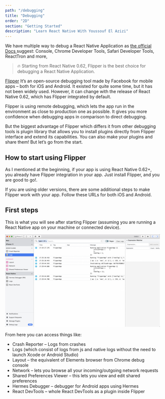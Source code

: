 ```yaml
---
path: "/debugging"
title: "Debugging"
order: "2D"
section: "Getting Started"
description: "Learn React Native With Youssouf El Azizi"
---
```


We have multiple way to debug a React Native Application as [the official Docs ](https://reactnative.dev/docs/debugging) suggest: Console, Chrome Developer Tools, Safari Developer Tools, ReactTron and more,

> 🔥 Starting from React Native 0.62, Flipper is the best choice for debugging a React Native Application.

[Flipper](https://fbflipper.com/) It’s an open-source debugging tool made by Facebook for mobile apps – both for iOS and Android. It existed for quite some time, but it has not been widely used. However, it can change with the release of React Native 0.62, which has Flipper integrated by default.

Flipper is using remote debugging, which lets the app run in the environment as close to production one as possible. It gives you more confidence when debugging apps in comparison to direct debugging.

But the biggest advantage of Flipper which differs it from other debugging tools is plugin library that allows you to install plugins directly from Flipper interface and extend its capabilities. You can also make your plugins and share them! But let’s go from the start.

## How to start using Flipper

As I mentioned at the beginning, if your app is using React Native 0.62+, you already have Flipper integration in your app. Just install Flipper, and you are good to go!.

If you are using older versions, there are some additional steps to make Flipper work with your app. Follow these URLs for both iOS and Android.

## First steps

This is what you will see after starting Flipper (assuming you are running a React Native app on your machine or connected device).

![Flipper main window](./images/flipper.png)

From here you can access things like:

- Crash Reporter – Logs from crashes
- Logs (which consist of logs from js and native logs without the need to launch Xcode or Android Studio)
- Layout – the equivalent of Elements browser from Chrome debug console
- Network – lets you browse all your incoming/outgoing network requests
- Shared Preferences Viewer – this lets you view and edit shared preferences
- Hermes Debugger – debugger for Android apps using Hermes
- React DevTools – whole React DevTools as a plugin inside Flipper
